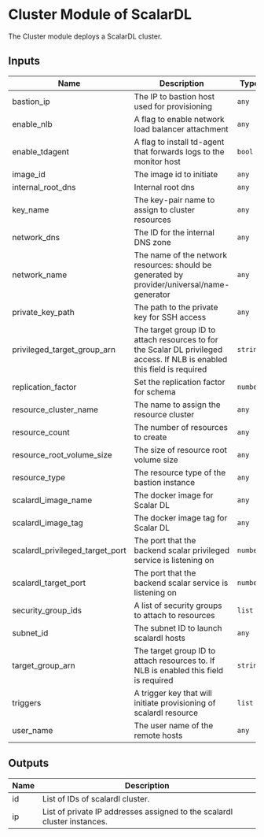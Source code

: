 # Cluster Module of ScalarDL
The Cluster module deploys a ScalarDL cluster.

## Inputs

| Name | Description | Type | Default | Required |
|------|-------------|------|---------|:-----:|
| bastion_ip | The IP to bastion host used for provisioning | `any` | n/a | yes |
| enable_nlb | A flag to enable network load balancer attachment | `any` | n/a | yes |
| enable_tdagent | A flag to install td-agent that forwards logs to the monitor host | `bool` | `true` | no |
| image_id | The image id to initiate | `any` | n/a | yes |
| internal_root_dns | Internal root dns | `any` | n/a | yes |
| key_name | The key-pair name to assign to cluster resources | `any` | n/a | yes |
| network_dns | The ID for the internal DNS zone | `any` | n/a | yes |
| network_name | The name of the network resources: should be generated by provider/universal/name-generator | `any` | n/a | yes |
| private_key_path | The path to the private key for SSH access | `any` | n/a | yes |
| privileged_target_group_arn | The target group ID to attach resources to for the Scalar DL privileged access. If NLB is enabled this field is required | `string` | `""` | no |
| replication_factor | Set the replication factor for schema | `number` | `3` | no |
| resource_cluster_name | The name to assign the resource cluster | `any` | n/a | yes |
| resource_count | The number of resources to create | `any` | n/a | yes |
| resource_root_volume_size | The size of resource root volume size | `any` | n/a | yes |
| resource_type | The resource type of the bastion instance | `any` | n/a | yes |
| scalardl_image_name | The docker image for Scalar DL | `any` | n/a | yes |
| scalardl_image_tag | The docker image tag for Scalar DL | `any` | n/a | yes |
| scalardl_privileged_target_port | The port that the backend scalar privileged service is listening on | `number` | `50052` | no |
| scalardl_target_port | The port that the backend scalar service is listening on | `number` | `50051` | no |
| security_group_ids | A list of security groups to attach to resources | `list` | `[]` | no |
| subnet_id | The subnet ID to launch scalardl hosts | `any` | n/a | yes |
| target_group_arn | The target group ID to attach resources to. If NLB is enabled this field is required | `string` | `""` | no |
| triggers | A trigger key that will initiate provisioning of scalardl resource | `list` | `[]` | no |
| user_name | The user name of the remote hosts | `any` | n/a | yes |

## Outputs

| Name | Description |
|------|-------------|
| id | List of IDs of scalardl cluster. |
| ip | List of private IP addresses assigned to the scalardl cluster instances. |
